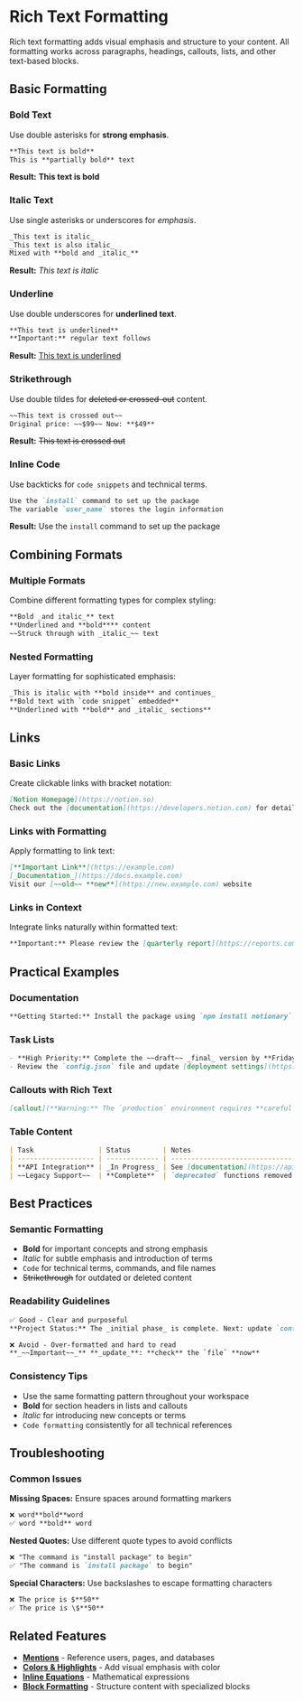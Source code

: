 # Rich Text Formatting

Rich text formatting adds visual emphasis and structure to your content. All formatting works across paragraphs, headings, callouts, lists, and other text-based blocks.

## Basic Formatting

### Bold Text

Use double asterisks for **strong emphasis**.

```markdown
**This text is bold**
This is **partially bold** text
```

**Result:** **This text is bold**

### Italic Text

Use single asterisks or underscores for _emphasis_.

```markdown
_This text is italic_
_This text is also italic_
Mixed with **bold and _italic_**
```

**Result:** _This text is italic_

### Underline

Use double underscores for **underlined text**.

```markdown
**This text is underlined**
**Important:** regular text follows
```

**Result:** <u>This text is underlined</u>

### Strikethrough

Use double tildes for ~~deleted or crossed-out~~ content.

```markdown
~~This text is crossed out~~
Original price: ~~$99~~ Now: **$49**
```

**Result:** ~~This text is crossed out~~

### Inline Code

Use backticks for `code snippets` and technical terms.

```markdown
Use the `install` command to set up the package
The variable `user_name` stores the login information
```

**Result:** Use the `install` command to set up the package

## Combining Formats

### Multiple Formats

Combine different formatting types for complex styling:

```markdown
**Bold _and italic_** text
**Underlined and **bold**** content
~~Struck through with _italic_~~ text
```

### Nested Formatting

Layer formatting for sophisticated emphasis:

```markdown
_This is italic with **bold inside** and continues_
**Bold text with `code snippet` embedded**
**Underlined with **bold** and _italic_ sections**
```

## Links

### Basic Links

Create clickable links with bracket notation:

```markdown
[Notion Homepage](https://notion.so)
Check out the [documentation](https://developers.notion.com) for details
```

### Links with Formatting

Apply formatting to link text:

```markdown
[**Important Link**](https://example.com)
[_Documentation_](https://docs.example.com)
Visit our [~~old~~ **new**](https://new.example.com) website
```

### Links in Context

Integrate links naturally within formatted text:

```markdown
**Important:** Please review the [quarterly report](https://reports.company.com) before the meeting
```

## Practical Examples

### Documentation

```markdown
**Getting Started:** Install the package using `npm install notionary` and follow the [setup guide](https://docs.notionary.com/setup).
```

### Task Lists

```markdown
- **High Priority:** Complete the ~~draft~~ _final_ version by **Friday**
- Review the `config.json` file and update [deployment settings](https://deploy.company.com)
```

### Callouts with Rich Text

```markdown
[callout](**Warning:** The `production` environment requires **careful testing** before deployment)
```

### Table Content

```markdown
| Task                | Status        | Notes                                     |
| ------------------- | ------------- | ----------------------------------------- |
| **API Integration** | _In Progress_ | See [documentation](https://api.docs.com) |
| ~~Legacy Support~~  | **Complete**  | `deprecated` functions removed            |
```

## Best Practices

### Semantic Formatting

- **Bold** for important concepts and strong emphasis
- _Italic_ for subtle emphasis and introduction of terms
- `Code` for technical terms, commands, and file names
- ~~Strikethrough~~ for outdated or deleted content

### Readability Guidelines

```markdown
✅ Good - Clear and purposeful
**Project Status:** The _initial phase_ is complete. Next: update `config.yaml` and deploy.

❌ Avoid - Over-formatted and hard to read
**_~~Important~~_** **_update_**: **check** the `file` **now**
```

### Consistency Tips

- Use the same formatting pattern throughout your workspace
- **Bold** for section headers in lists and callouts
- _Italic_ for introducing new concepts or terms
- `Code formatting` consistently for all technical references

## Troubleshooting

### Common Issues

**Missing Spaces:** Ensure spaces around formatting markers

```markdown
❌ word**bold**word
✅ word **bold** word
```

**Nested Quotes:** Use different quote types to avoid conflicts

```markdown
❌ "The command is "install package" to begin"
✅ "The command is `install package` to begin"
```

**Special Characters:** Use backslashes to escape formatting characters

```markdown
❌ The price is $**50**
✅ The price is \$**50**
```

## Related Features

- **[Mentions](mentions.md)** - Reference users, pages, and databases
- **[Colors & Highlights](colors_and_highlights.md)** - Add visual emphasis with color
- **[Inline Equations](equations.md)** - Mathematical expressions
- **[Block Formatting](../index.md)** - Structure content with specialized blocks
